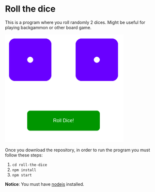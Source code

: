 # Roll the dice

This is a program where you roll randomly 2 dices. Might be useful for playing backgammon or other board game.

<cener><img src="roll-the-dice.png" alt="Roll the dice"></center>

Once you download the repository, in order to run the program you must follow these steps:
1) `cd roll-the-dice`
2) `npm install`
3) `npm start` 

**Notice**: You must have [nodejs](https://nodejs.org/) installed.
